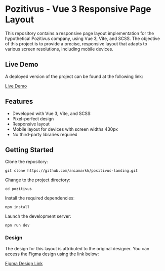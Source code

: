 # Pozitivus - Vue 3 Responsive Page Layout
This repository contains a responsive page layout implementation for the hypothetical Pozitivus company, using Vue 3, Vite, and SCSS. The objective of this project is to provide a precise, responsive layout that adapts to various screen resolutions, including mobile devices.
## Live Demo
A deployed version of the project can be found at the following link:

[Live Demo](https://www.figma.com/community/file/1230604708032389430)

## Features
- Developed with Vue 3, Vite, and SCSS
- Pixel-perfect design
- Responsive layout
- Mobile layout for devices with screen widths 430px
- No third-party libraries required

## Getting Started
Clone the repository:

`git clone https://github.com/aniamarkh/positivus-landing.git`

Change to the project directory:

`cd pozitivus`

Install the required dependencies:

`npm install`

Launch the development server:

`npm run dev`

### Design
The design for this layout is attributed to the original designer. You can access the Figma design using the link below:

[Figma Design Link](https://www.figma.com/community/file/1230604708032389430)


